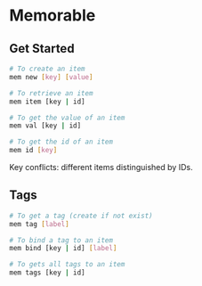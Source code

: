 # Memorable

## Get Started

~~~bash
# To create an item
mem new [key] [value]

# To retrieve an item
mem item [key | id]

# To get the value of an item
mem val [key | id]

# To get the id of an item
mem id [key]
~~~
Key conflicts: different items distinguished by IDs.

## Tags
~~~bash
# To get a tag (create if not exist)
mem tag [label]

# To bind a tag to an item
mem bind [key | id] [label]

# To gets all tags to an item
mem tags [key | id]
~~~